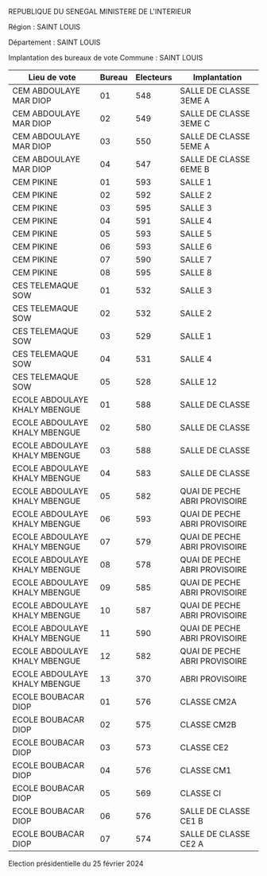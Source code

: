 REPUBLIQUE DU SENEGAL MINISTERE DE L'INTERIEUR

Région : SAINT LOUIS

Département : SAINT LOUIS

Implantation des bureaux de vote Commune : SAINT LOUIS

| Lieu de vote | Bureau | Electeurs | Implantation |
| - | - | - | - |
| CEM ABDOULAYE MAR DIOP | 01 | 548 | SALLE DE CLASSE 3EME A |
| CEM ABDOULAYE MAR DIOP | 02 | 549 | SALLE DE CLASSE 3EME C |
| CEM ABDOULAYE MAR DIOP | 03 | 550 | SALLE DE CLASSE 5EME A |
| CEM ABDOULAYE MAR DIOP | 04 | 547 | SALLE DE CLASSE 6EME B |
| CEM PIKINE | 01 | 593 | SALLE 1 |
| CEM PIKINE | 02 | 592 | SALLE 2 |
| CEM PIKINE | 03 | 595 | SALLE 3 |
| CEM PIKINE | 04 | 591 | SALLE 4 |
| CEM PIKINE | 05 | 593 | SALLE 5 |
| CEM PIKINE | 06 | 593 | SALLE 6 |
| CEM PIKINE | 07 | 590 | SALLE 7 |
| CEM PIKINE | 08 | 595 | SALLE 8 |
| CES TELEMAQUE SOW | 01 | 532 | SALLE 3 |
| CES TELEMAQUE SOW | 02 | 532 | SALLE 2 |
| CES TELEMAQUE SOW | 03 | 529 | SALLE 1 |
| CES TELEMAQUE SOW | 04 | 531 | SALLE 4 |
| CES TELEMAQUE SOW | 05 | 528 | SALLE 12 |
| ECOLE ABDOULAYE KHALY MBENGUE | 01 | 588 | SALLE DE CLASSE |
| ECOLE ABDOULAYE KHALY MBENGUE | 02 | 580 | SALLE DE CLASSE |
| ECOLE ABDOULAYE KHALY MBENGUE | 03 | 588 | SALLE DE CLASSE |
| ECOLE ABDOULAYE KHALY MBENGUE | 04 | 583 | SALLE DE CLASSE |
| ECOLE ABDOULAYE KHALY MBENGUE | 05 | 582 | QUAI DE PECHE ABRI PROVISOIRE |
| ECOLE ABDOULAYE KHALY MBENGUE | 06 | 593 | QUAI DE PECHE ABRI PROVISOIRE |
| ECOLE ABDOULAYE KHALY MBENGUE | 07 | 579 | QUAI DE PECHE ABRI PROVISOIRE |
| ECOLE ABDOULAYE KHALY MBENGUE | 08 | 578 | QUAI DE PECHE ABRI PROVISOIRE |
| ECOLE ABDOULAYE KHALY MBENGUE | 09 | 585 | QUAI DE PECHE ABRI PROVISOIRE |
| ECOLE ABDOULAYE KHALY MBENGUE | 10 | 587 | QUAI DE PECHE ABRI PROVISOIRE |
| ECOLE ABDOULAYE KHALY MBENGUE | 11 | 590 | QUAI DE PECHE ABRI PROVISOIRE |
| ECOLE ABDOULAYE KHALY MBENGUE | 12 | 582 | QUAI DE PECHE ABRI PROVISOIRE |
| ECOLE ABDOULAYE KHALY MBENGUE | 13 | 370 | ABRI PROVISOIRE |
| ECOLE BOUBACAR DIOP | 01 | 576 | CLASSE CM2A |
| ECOLE BOUBACAR DIOP | 02 | 575 | CLASSE CM2B |
| ECOLE BOUBACAR DIOP | 03 | 573 | CLASSE CE2 |
| ECOLE BOUBACAR DIOP | 04 | 576 | CLASSE CM1 |
| ECOLE BOUBACAR DIOP | 05 | 569 | CLASSE CI |
| ECOLE BOUBACAR DIOP | 06 | 576 | SALLE DE CLASSE CE1 B |
| ECOLE BOUBACAR DIOP | 07 | 574 | SALLE DE CLASSE CE2 A |

<!-- PageNumber="6/12" -->

Election présidentielle du 25 février 2024
